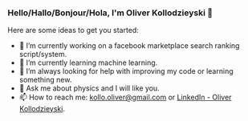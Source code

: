 ### Hello/Hallo/Bonjour/Hola, I'm Oliver Kollodzieyski 👋

Here are some ideas to get you started:

- 🔭 I’m currently working on a facebook marketplace search ranking script/system.
- 🌱 I’m currently learning machine learning.
- 🤔 I’m always looking for help with improving my code or learning something new.
- 💬 Ask me about physics and I will like you.
- 📫 How to reach me: kollo.oliver@gmail.com or [LinkedIn - Oliver Kollodzieyski](www.linkedin.com/in/oliver-kollodzieyski-3190a1184).
